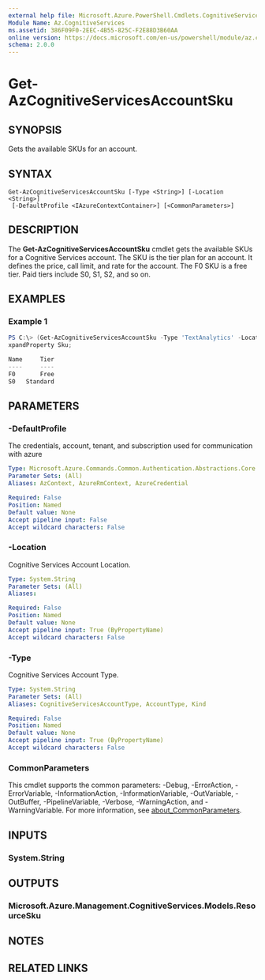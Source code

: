```yaml
---
external help file: Microsoft.Azure.PowerShell.Cmdlets.CognitiveServices.dll-Help.xml
Module Name: Az.CognitiveServices
ms.assetid: 386F09F0-2EEC-4B55-825C-F2E88D3B60AA
online version: https://docs.microsoft.com/en-us/powershell/module/az.cognitiveservices/get-azcognitiveservicesaccountsku
schema: 2.0.0
---
```


# Get-AzCognitiveServicesAccountSku

## SYNOPSIS
Gets the available SKUs for an account.

## SYNTAX

```
Get-AzCognitiveServicesAccountSku [-Type <String>] [-Location <String>]
 [-DefaultProfile <IAzureContextContainer>] [<CommonParameters>]
```

## DESCRIPTION
The **Get-AzCognitiveServicesAccountSku** cmdlet gets the available SKUs for a Cognitive Services account.
The SKU is the tier plan for an account.
It defines the price, call limit, and rate for the account.
The F0 SKU is a free tier.
Paid tiers include S0, S1, S2, and so on.

## EXAMPLES

### Example 1
```powershell
PS C:\> (Get-AzCognitiveServicesAccountSku -Type 'TextAnalytics' -Location "westus").Value | Select-Object -E
xpandProperty Sku;

Name     Tier
----     ----
F0       Free
S0   Standard
```

## PARAMETERS

### -DefaultProfile
The credentials, account, tenant, and subscription used for communication with azure

```yaml
Type: Microsoft.Azure.Commands.Common.Authentication.Abstractions.Core.IAzureContextContainer
Parameter Sets: (All)
Aliases: AzContext, AzureRmContext, AzureCredential

Required: False
Position: Named
Default value: None
Accept pipeline input: False
Accept wildcard characters: False
```

### -Location
Cognitive Services Account Location.

```yaml
Type: System.String
Parameter Sets: (All)
Aliases:

Required: False
Position: Named
Default value: None
Accept pipeline input: True (ByPropertyName)
Accept wildcard characters: False
```

### -Type
Cognitive Services Account Type.

```yaml
Type: System.String
Parameter Sets: (All)
Aliases: CognitiveServicesAccountType, AccountType, Kind

Required: False
Position: Named
Default value: None
Accept pipeline input: True (ByPropertyName)
Accept wildcard characters: False
```

### CommonParameters
This cmdlet supports the common parameters: -Debug, -ErrorAction, -ErrorVariable, -InformationAction, -InformationVariable, -OutVariable, -OutBuffer, -PipelineVariable, -Verbose, -WarningAction, and -WarningVariable. For more information, see [about_CommonParameters](http://go.microsoft.com/fwlink/?LinkID=113216).

## INPUTS

### System.String

## OUTPUTS

### Microsoft.Azure.Management.CognitiveServices.Models.ResourceSku

## NOTES

## RELATED LINKS
